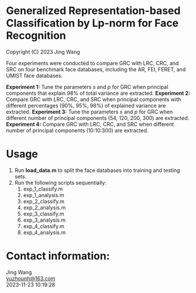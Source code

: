 # Generalized Representation-based Classification by Lp-norm for Face Recognition
Copyright (C) 2023 Jing Wang

Four experiments were conducted to compare GRC with LRC, CRC, and SRC on four benchmark face databases, including the AR, FEI, FERET, and UMIST face databases. 

**Experiment 1:** Tune the parameters $s$ and $p$ for GRC when principal components that explain 98% of total variance are extracted.
**Experiment 2:** Compare GRC with LRC, CRC, and SRC when principal components with different percentages (90%, 95%, 98%) of explained variance are extracted. 
**Experiment 3:** Tune the parameters $s$ and $p$ for GRC when different number of principal components (54, 120, 200, 300) are extracted.
**Experiment 4:** Compare GRC with LRC, CRC, and SRC when different number of principal components (10:10:300) are extracted.

# Usage
1. Run **load_data.m** to split the face databases into training and testing sets.
2. Run the following scripts sequentially:
   1) exp_1_classify.m
   2) exp_1_analysis.m
   3) exp_2_classify.m
   4) exp_2_analysis.m
   5) exp_3_classify.m
   6) exp_3_analysis.m
   7) exp_4_classify.m
   8) exp_4_analysis.m

# Contact information:
Jing Wang  
yuzhounh@163.com   
2023-11-23 10:19:28  
